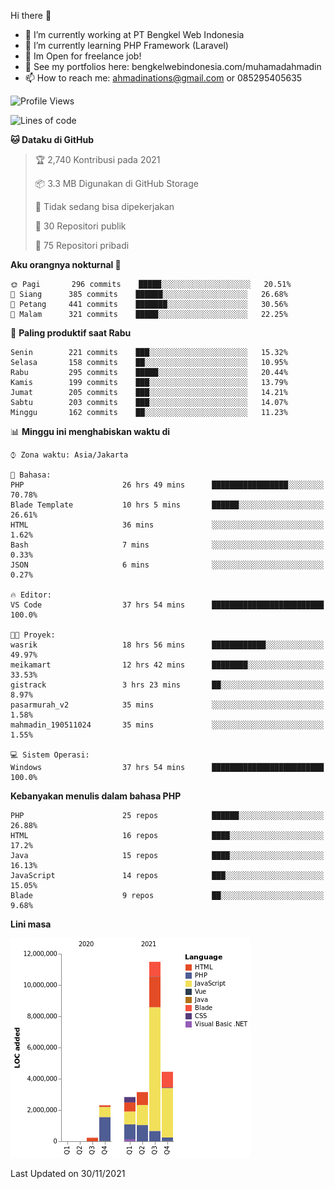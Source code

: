 Hi there 👋

- 🔭 I’m currently working at PT Bengkel Web Indonesia
- 🌱 I’m currently learning PHP Framework (Laravel)
- 📂 Im Open for freelance job!
- 🧷 See my portfolios here: bengkelwebindonesia.com/muhamadahmadin
- 📫 How to reach me: ahmadinations@gmail.com or 085295405635


<!--START_SECTION:waka-->
![Profile Views](http://img.shields.io/badge/Profil%20dilihat-5-blue)

![Lines of code](https://img.shields.io/badge/Sejak%20Hello%20World%20aku%20telah%20menulis-24.5%20million%20baris%20kode-blue)

**🐱 Dataku di GitHub** 

> 🏆 2,740 Kontribusi pada 2021
 > 
> 📦 3.3 MB Digunakan di GitHub Storage 
 > 
> 🚫 Tidak sedang bisa dipekerjakan
 > 
> 📜 30 Repositori publik 
 > 
> 🔑 75 Repositori pribadi  
 > 
**Aku orangnya nokturnal 🦉** 

```text
🌞 Pagi       296 commits    █████░░░░░░░░░░░░░░░░░░░░   20.51% 
🌆 Siang      385 commits    ██████░░░░░░░░░░░░░░░░░░░   26.68% 
🌃 Petang     441 commits    ███████░░░░░░░░░░░░░░░░░░   30.56% 
🌙 Malam      321 commits    █████░░░░░░░░░░░░░░░░░░░░   22.25%

```
📅 **Paling produktif saat Rabu** 

```text
Senin        221 commits    ███░░░░░░░░░░░░░░░░░░░░░░   15.32% 
Selasa       158 commits    ██░░░░░░░░░░░░░░░░░░░░░░░   10.95% 
Rabu         295 commits    █████░░░░░░░░░░░░░░░░░░░░   20.44% 
Kamis        199 commits    ███░░░░░░░░░░░░░░░░░░░░░░   13.79% 
Jumat        205 commits    ███░░░░░░░░░░░░░░░░░░░░░░   14.21% 
Sabtu        203 commits    ███░░░░░░░░░░░░░░░░░░░░░░   14.07% 
Minggu       162 commits    ██░░░░░░░░░░░░░░░░░░░░░░░   11.23%

```


📊 **Minggu ini menghabiskan waktu di** 

```text
⌚︎ Zona waktu: Asia/Jakarta

💬 Bahasa: 
PHP                      26 hrs 49 mins      █████████████████░░░░░░░░   70.78% 
Blade Template           10 hrs 5 mins       ██████░░░░░░░░░░░░░░░░░░░   26.61% 
HTML                     36 mins             ░░░░░░░░░░░░░░░░░░░░░░░░░   1.62% 
Bash                     7 mins              ░░░░░░░░░░░░░░░░░░░░░░░░░   0.33% 
JSON                     6 mins              ░░░░░░░░░░░░░░░░░░░░░░░░░   0.27%

🔥 Editor: 
VS Code                  37 hrs 54 mins      █████████████████████████   100.0%

🐱‍💻 Proyek: 
wasrik                   18 hrs 56 mins      ████████████░░░░░░░░░░░░░   49.97% 
meikamart                12 hrs 42 mins      ████████░░░░░░░░░░░░░░░░░   33.53% 
gistrack                 3 hrs 23 mins       ██░░░░░░░░░░░░░░░░░░░░░░░   8.97% 
pasarmurah_v2            35 mins             ░░░░░░░░░░░░░░░░░░░░░░░░░   1.58% 
mahmadin_190511024       35 mins             ░░░░░░░░░░░░░░░░░░░░░░░░░   1.55%

💻 Sistem Operasi: 
Windows                  37 hrs 54 mins      █████████████████████████   100.0%

```

**Kebanyakan menulis dalam bahasa PHP** 

```text
PHP                      25 repos            ██████░░░░░░░░░░░░░░░░░░░   26.88% 
HTML                     16 repos            ████░░░░░░░░░░░░░░░░░░░░░   17.2% 
Java                     15 repos            ████░░░░░░░░░░░░░░░░░░░░░   16.13% 
JavaScript               14 repos            ███░░░░░░░░░░░░░░░░░░░░░░   15.05% 
Blade                    9 repos             ██░░░░░░░░░░░░░░░░░░░░░░░   9.68%

```


**Lini masa**

![Chart not found](https://raw.githubusercontent.com/MuhamadAhmadin/MuhamadAhmadin/master/charts/bar_graph.png) 


 Last Updated on 30/11/2021
<!--END_SECTION:waka-->
